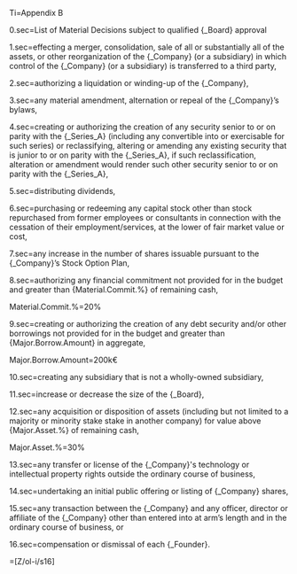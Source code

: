 Ti=Appendix B

0.sec=List of Material Decisions subject to qualified {_Board} approval

1.sec=effecting a merger, consolidation, sale of all or substantially all of the assets, or other reorganization of the {_Company} (or a subsidiary) in which control of the {_Company} (or a subsidiary) is transferred to a third party,

2.sec=authorizing a liquidation or winding-up of the {_Company},

3.sec=any material amendment, alternation or repeal of the {_Company}’s bylaws,

4.sec=creating or authorizing the creation of any security senior to or on parity with the {_Series_A} (including any convertible into or exercisable for such series) or reclassifying, altering or amending any existing security that is junior to or on parity with the {_Series_A}, if such reclassification, alteration or amendment would render such other security senior to or on parity with the {_Series_A},

5.sec=distributing dividends,

6.sec=purchasing or redeeming any capital stock other than stock repurchased from former employees or consultants in connection with the cessation of their employment/services, at the lower of fair market value or cost,

7.sec=any increase in the number of shares issuable pursuant to the {_Company}’s Stock Option Plan,

8.sec=authorizing any financial commitment not provided for in the budget and greater than {Material.Commit.%} of remaining cash,

Material.Commit.%=20%

9.sec=creating or authorizing the creation of any debt security and/or other borrowings not provided for in the budget and greater than {Major.Borrow.Amount} in aggregate,

Major.Borrow.Amount=200k€

10.sec=creating any subsidiary that is not a wholly-owned subsidiary,

11.sec=increase or decrease the size of the {_Board},

12.sec=any acquisition or disposition of assets (including but not limited to a majority or minority stake stake in another company) for value above {Major.Asset.%} of remaining cash,

Major.Asset.%=30%

13.sec=any transfer or license of the {_Company}'s technology or intellectual property rights outside the ordinary course of business,

14.sec=undertaking an initial public offering or listing of {_Company} shares,

15.sec=any transaction between the {_Company} and any officer, director or affiliate of the {_Company} other than entered into at arm’s length and in the ordinary course of business, or

16.sec=compensation or dismissal of each {_Founder}.

=[Z/ol-i/s16]


